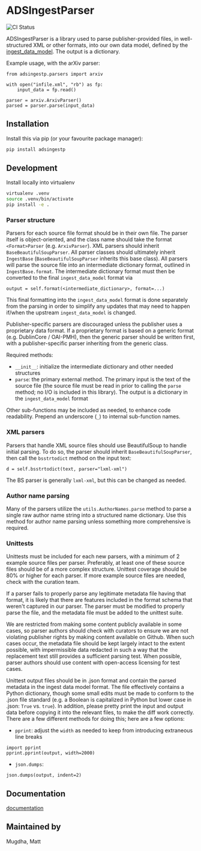 # ADSIngestParser

<p align="center">

![CI Status](https://github.com/adsabs/ADSIngestParser/actions/workflows/ci.yml/badge.svg)

  <!--
  <a href="https://codecov.io/gh/adsabs/adsingestp">
    <img src="https://img.shields.io/codecov/c/github/adsabs/ADSIngestParser.svg?logo=codecov&logoColor=fff&style=flat-square" alt="Test coverage percentage">
  </a>
  //-->
</p>

ADSIngestParser is a library used to parse publisher-provided files, in well-structured XML or other formats, into our own data model, defined by the [ingest_data_model](https://github.com/adsabs/ingest_data_model). The output is a dictionary.

Example usage, with the arXiv parser:
```
from adsingestp.parsers import arxiv

with open("infile.xml", "rb") as fp:
    input_data = fp.read()

parser = arxiv.ArxivParser()
parsed = parser.parse(input_data)
```


## Installation

Install this via pip (or your favourite package manager):

```bash
pip install adsingestp
```

## Development

Install locally into virtualenv

```bash
virtualenv .venv
source .venv/bin/activate
pip install -e .
```

### Parser structure
Parsers for each source file format should be in their own file. The parser itself is object-oriented, and the class name should take the format `<Format>Parser` (e.g. `ArxivParser`). XML parsers should inherit `BaseBeautifulSoupParser`. All parser classes should ultimately inherit `IngestBase` (`BaseBeautifulSoupParser` inherits this base class). All parsers will parse the source file into an intermediate dictionary format, outlined in `IngestBase.format`. The intermediate dictionary format must then be converted to the final `ingest_data_model` format via

```output = self.format(<intermediate_dictionary>, format=...)```

This final formatting into the `ingest_data_model` format is done separately from the parsing in order to simplify any updates that may need to happen if/when the upstream `ingest_data_model` is changed.

Publisher-specific parsers are discouraged unless the publisher uses a proprietary data format. If a proprietary format is based on a generic format (e.g. DublinCore / OAI-PMH), then the generic parser should be written first, with a publisher-specific parser inheriting from the generic class.

Required methods:
* `__init__`: initialize the intermediate dictionary and other needed structures
* `parse`: the primary external method. The primary input is the text of the source file (the source file must be read in prior to calling the `parse` method; no I/O is included in this library). The output is a dictionary in the `ingest_data_model` format

Other sub-functions may be included as needed, to enhance code readability. Prepend an underscore (`_`) to internal sub-function names.

### XML parsers
Parsers that handle XML source files should use BeautifulSoup to handle initial parsing. To do so, the parser should inherit `BaseBeautifulSoupParser`, then call the `bsstrtodict` method on the input text:

```d = self.bsstrtodict(text, parser="lxml-xml")```

The BS parser is generally `lxml-xml`, but this can be changed as needed.

### Author name parsing
Many of the parsers utilize the `utils.AuthorNames.parse` method to parse a single raw author name string into a structured name dictionary. Use this method for author name parsing unless something more comprehensive is required.

### Unittests
Unittests must be included for each new parsers, with a minimum of 2 example source files per parser. Preferably, at least one of these source files should be of a more complex structure. Unittest coverage should be 80% or higher for each parser. If more example source files are needed, check with the curation team.

If a parser fails to properly parse any legitimate metadata file having that format, it is likely that there are features included in the format schema that weren't captured in our parser. The parser must be modified to properly parse the file, and the metadata file must be added to the unittest suite.

We are restricted from making some content publicly available in some cases, so parser authors should check with curators to ensure we are not violating publisher rights by making content available on Github. When such cases occur, the metadata file should be kept largely intact to the extent possible, with impermissible data redacted in such a way that the replacement text still provides a sufficient parsing test. When possible, parser authors should use content with open-access licensing for test cases.

Unittest output files should be in .json format and contain the parsed metadata in the ingest data model format. The file effectively contains a Python dictionary, though some small edits must be made to conform to the .json file standard (e.g. a Boolean is capitalized in Python but lower case in .json: `True` vs. `true`). In addition, please pretty print the input and output data before copying it into the relevant files, to make the diff work correctly. There are a few different methods for doing this; here are a few options:

* `pprint`: adjust the `width` as needed to keep from introducing extraneous line breaks

```
import pprint
pprint.pprint(output, width=2000)
```

* `json.dumps`:

```
json.dumps(output, indent=2)
```

## Documentation

[documentation](https://adsingestp.readthedocs.io)

## Maintained by
Mugdha, Matt
